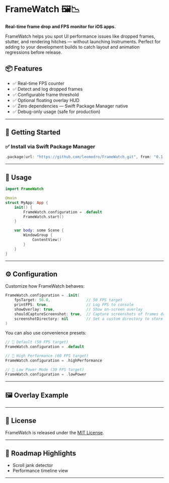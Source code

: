 # FrameWatch 🖼️📉

**Real-time frame drop and FPS monitor for iOS apps.**

FrameWatch helps you spot UI performance issues like dropped frames, stutter, and rendering hitches — without launching Instruments. Perfect for adding to your development builds to catch layout and animation regressions before release.

## 📦 Features

* ✅ Real-time FPS counter
* ✅ Detect and log dropped frames
* ✅ Configurable frame threshold
* ✅ Optional floating overlay HUD
* ✅ Zero dependencies — Swift Package Manager native
* ✅ Debug-only usage (safe for production)

---

## 🚀 Getting Started

### ✅ Install via Swift Package Manager

```swift
.package(url: "https://github.com/leomodro/FrameWatch.git", from: "0.1.0")
```

---

## 🧪 Usage

```swift
import FrameWatch

@main
struct MyApp: App {
    init() {
        FrameWatch.configuration = .default
        FrameWatch.start()
    }

    var body: some Scene {
        WindowGroup {
            ContentView()
        }
    }
}
```

---

## ⚙️ Configuration

Customize how FrameWatch behaves:

```swift
FrameWatch.configuration = .init(
    fpsTarget: 50.0,                // 50 FPS target
    printFPS: true,                 // Log FPS to console
    showOverlay: true,              // Show on-screen overlay
    shouldCaptureScreenshot: true,  // Capture screenshots of frames dropped
    screenshotDirectory: nil        // Set a custom directory to store screenshots
)
```

You can also use convenience presets:

```swift
// 🎯 Default (50 FPS target)
FrameWatch.configuration = .default

// 🚀 High Performance (60 FPS target)
FrameWatch.configuration = .highPerformance

// 🔋 Low Power Mode (30 FPS target)
FrameWatch.configuration = .lowPower
```

---

## 🖼️ Overlay Example

---

## 📜 License

FrameWatch is released under the [MIT License](LICENSE).

---

## 🧠 Roadmap Highlights

* Scroll jank detector
* Performance timeline view

---
